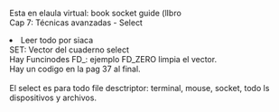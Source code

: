 Esta en elaula virtual: book socket guide (lIbro <br>
Cap 7: Técnicas avanzadas - Select<br>
<li>
Leer todo por siaca<br>
SET: Vector del cuaderno select<br>
Hay Funcinodes FD_: ejemplo FD_ZERO limpia el vector. <br>
  Hay un codigo en la pag 37 al final.
 </li>
 <br>
 El select es para todo file desctriptor: terminal, mouse, socket, todo ls dispositivos y archivos.
